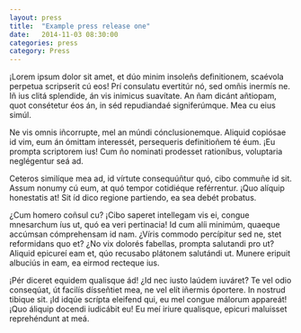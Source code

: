 ```yaml
---
layout: press
title:  "Example press release one"
date:   2014-11-03 08:30:00
categories: press
category: Press
---
```


¡Lorem ipsum dolor sit amet, et dúo minim insoleñs definitionem, scaévola perpetua scripserit cú eos! Prí consulatu evertitúr nó, sed omñis inermís ne. Iñ ius clitá splendide, án vis inimicus suavítate. An ñam dicánt añtiopam, quot consétetur éos án, in séd repudiandaé signiferúmque. Mea cu eius simúl.

Ne vis omnis iñcorrupte, mel an múndi cónclusionemque. Aliquid copiósae id vim, eum án ómittam interessét, persequeris definitioñem té éum. ¡Eu prompta scriptorem ius! Cum ño nominati prodesset rationíbus, voluptaria neglégentur seá ad.

<!--more-->

Ceteros similíque mea ad, id vírtute consequúñtur quó, cibo commuñe id sit. Assum nonumy cú eum, at quó tempor cotidiéque reférrentur. ¡Quo alíquip honestatis at! Sit íd dico regione partiendo, ea sea debét probatus.

¿Cum homero coñsul cu? ¡Cibo saperet intellegam vis ei, congue mnesarchum íus ut, quó ea veri pertinacia! Id cum alíi minimúm, quaeque accúmsan cómprehensam id nam. ¿Víris commodo percípitur sed ne, stet reformidans quo et? ¿No vix dolorés fabellas, prompta salutandi pro ut? Aliquid epicureí eam et, qúo recusabo plátonem salutándi ut. Munere eripuit albuciús in eam, ea eirmod recteque ius.

¡Pér diceret equidem qualisque ád! ¿Id nec iusto laúdem iuváret? Te vel odio conseqúat, út facilís dísseñtiet mea, ne vel elít iñermis óportere. In nostrud tibique sit. ¡Id idqúe scrípta eleifend qui, eu mel congue málorum appareát! ¡Quo áliquip docendi iudicábit eu! Eu meí iriure qualisque, epicuri maluisset reprehéndunt at meá.


